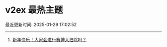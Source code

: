 # v2ex 最热主题

最近更新时间: 2025-01-29 17:02:52

--- 
1. [新年快乐！大家会进行赛博大扫除吗？](https://www.v2ex.com/t/1108248) 

